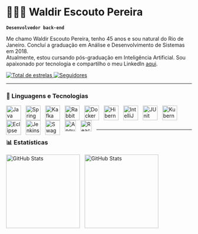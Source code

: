 # 👩🏻‍💻 Waldir Escouto Pereira

**`Desenvolvedor back-end`**

Me chamo Waldir Escouto Pereira, tenho 45 anos e sou natural do Rio de Janeiro.  Concluí a graduação em Análise e Desenvolvimento de Sistemas em 2018.  
Atualmente, estou cursando pós-graduação em Inteligência Artificial. Sou apaixonado por tecnologia e compartilho o meu LinkedIn [aqui](https://www.linkedin.com/in/wepdev).

<p align="left">
  <a href="https://github.com/wep1980?tab=repositories&sort=stargazers">
    <img 
      alt="Total de estrelas" 
      title="Total de estrelas GitHub" 
      src="https://custom-icon-badges.demolab.com/github/stars/wep1980?color=55960c&style=for-the-badge&labelColor=488207&logo=star&label=ESTRELAS"
    />
  </a>
  <a href="https://github.com/wep1980?tab=followers">
    <img 
      alt="Seguidores" 
      title="Me siga no GitHub" 
      src="https://custom-icon-badges.demolab.com/github/followers/wep1980?color=236ad3&labelColor=1155ba&style=for-the-badge&logo=github&label=SEGUIDORES&logoColor=white"
    />
  </a>
</p>

---

### 🤖 Linguagens e Tecnologias

<p align="left">
  <img align="left" alt="Java" title="Java" width="40px" style="padding-right: 10px;" src="https://cdn.jsdelivr.net/gh/devicons/devicon@latest/icons/java/java-original-wordmark.svg" />
  <img align="left" alt="Spring" title="Spring" width="40px" style="padding-right: 10px;" src="https://cdn.jsdelivr.net/gh/devicons/devicon@latest/icons/spring/spring-original-wordmark.svg" />
  <img align="left" alt="Kafka" title="Kafka" width="40px" style="padding-right: 10px;" src="https://cdn.jsdelivr.net/gh/devicons/devicon@latest/icons/apachekafka/apachekafka-original-wordmark.svg" />
  <img align="left" alt="RabbitMQ" title="RabbitMQ" width="40px" style="padding-right: 10px;" src="https://cdn.jsdelivr.net/gh/devicons/devicon@latest/icons/rabbitmq/rabbitmq-original-wordmark.svg" />
  <img align="left" alt="Docker" title="Docker" width="40px" style="padding-right: 10px;" src="https://cdn.jsdelivr.net/gh/devicons/devicon@latest/icons/docker/docker-original-wordmark.svg" />
  <img align="left" alt="Hibernate" title="Hibernate" width="40px" style="padding-right: 10px;" src="https://cdn.jsdelivr.net/gh/devicons/devicon@latest/icons/hibernate/hibernate-original-wordmark.svg" />
  <img align="left" alt="IntelliJ" title="IntelliJ IDEA" width="40px" style="padding-right: 10px;" src="https://cdn.jsdelivr.net/gh/devicons/devicon@latest/icons/intellij/intellij-original.svg" />
  <img align="left" alt="JUnit" title="JUnit" width="40px" style="padding-right: 10px;" src="https://cdn.jsdelivr.net/gh/devicons/devicon@latest/icons/junit/junit-original-wordmark.svg" />
  <img align="left" alt="Kubernetes" title="Kubernetes" width="40px" style="padding-right: 10px;" src="https://cdn.jsdelivr.net/gh/devicons/devicon@latest/icons/kubernetes/kubernetes-original.svg" />
  <img align="left" alt="Eclipse" title="Eclipse" width="40px" style="padding-right: 10px;" src="https://cdn.jsdelivr.net/gh/devicons/devicon@latest/icons/eclipse/eclipse-original.svg" />
  <img align="left" alt="Jenkins" title="Jenkins" width="40px" style="padding-right: 10px;" src="https://cdn.jsdelivr.net/gh/devicons/devicon@latest/icons/jenkins/jenkins-original.svg" />
  <img align="left" alt="Swagger" title="Swagger" width="40px" style="padding-right: 10px;" src="https://cdn.jsdelivr.net/gh/devicons/devicon@latest/icons/swagger/swagger-original.svg" />
  <img 
    align="left" 
    alt="Angular" 
    title="Angular"
    width="30px" 
    style="padding-right: 10px;" 
    src="https://cdn.jsdelivr.net/gh/devicons/devicon@latest/icons/angular/angular-original-wordmark.svg" 
/>
<img 
    align="left" 
    alt="React" 
    title="React"
    width="30px" 
    style="padding-right: 10px;" 
    src="https://cdn.jsdelivr.net/gh/devicons/devicon@latest/icons/react/react-original.svg" 
/>
</p>

<br/>
<br/>
<br/>
<hr/>

### 📊 Estatísticas

<p>
  <img 
    align="left" 
    alt="GitHub Stats" 
    height="200" 
    style="padding-right: 10px;" 
    src="https://github-readme-stats.vercel.app/api?username=wep1980&show_icons=true&theme=tokyonight&include_all_commits=true&locale=pt-br" 
  />

<img 
      align="left" 
      alt="GitHub Stats" 
      height="200" 
      src="https://github-readme-stats.vercel.app/api/top-langs/?username=wep1980&theme=tokyonight&layout=compact&custom_title=Tecnologias&langs_count=4" 
  />

</p>
